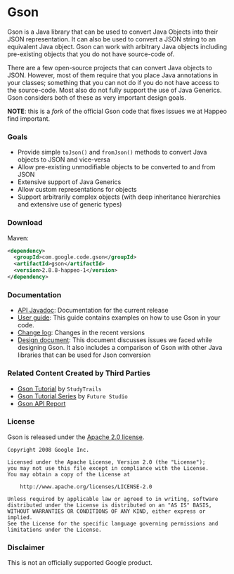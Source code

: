 # Gson

Gson is a Java library that can be used to convert Java Objects into their JSON representation. It can also be used to convert a JSON string to an equivalent Java object.
Gson can work with arbitrary Java objects including pre-existing objects that you do not have source-code of.

There are a few open-source projects that can convert Java objects to JSON. However, most of them require that you place Java annotations in your classes; something that you can not do if you do not have access to the source-code. Most also do not fully support the use of Java Generics. Gson considers both of these as very important design goals.

**NOTE**: this is a _fork_ of the official Gson code that fixes issues we at Happeo find important.

### Goals
  * Provide simple `toJson()` and `fromJson()` methods to convert Java objects to JSON and vice-versa
  * Allow pre-existing unmodifiable objects to be converted to and from JSON
  * Extensive support of Java Generics
  * Allow custom representations for objects
  * Support arbitrarily complex objects (with deep inheritance hierarchies and extensive use of generic types)

### Download

Maven:
```xml
<dependency>
  <groupId>com.google.code.gson</groupId>
  <artifactId>gson</artifactId>
  <version>2.8.8-happeo-1</version>
</dependency>
```

### Documentation
  * [API Javadoc](https://www.javadoc.io/doc/com.google.code.gson/gson): Documentation for the current release
  * [User guide](blob/master/UserGuide.md): This guide contains examples on how to use Gson in your code.
  * [Change log](blob/master/CHANGELOG.md): Changes in the recent versions
  * [Design document](blob/master/GsonDesignDocument.md): This document discusses issues we faced while designing Gson. It also includes a comparison of Gson with other Java libraries that can be used for Json conversion

### Related Content Created by Third Parties
  * [Gson Tutorial](https://www.studytrails.com/java/json/java-google-json-introduction/) by `StudyTrails`
  * [Gson Tutorial Series](https://futurestud.io/tutorials/gson-getting-started-with-java-json-serialization-deserialization) by `Future Studio`
  * [Gson API Report](https://abi-laboratory.pro/java/tracker/timeline/gson/)

### License

Gson is released under the [Apache 2.0 license](LICENSE).

```
Copyright 2008 Google Inc.

Licensed under the Apache License, Version 2.0 (the "License");
you may not use this file except in compliance with the License.
You may obtain a copy of the License at

    http://www.apache.org/licenses/LICENSE-2.0

Unless required by applicable law or agreed to in writing, software
distributed under the License is distributed on an "AS IS" BASIS,
WITHOUT WARRANTIES OR CONDITIONS OF ANY KIND, either express or implied.
See the License for the specific language governing permissions and
limitations under the License.
```

### Disclaimer

This is not an officially supported Google product.
